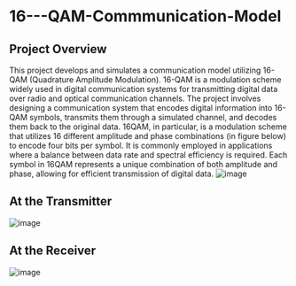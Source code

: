 # 16---QAM-Commmunication-Model
## Project Overview

This project develops and simulates a communication model utilizing 16-QAM (Quadrature Amplitude Modulation). 16-QAM is a modulation scheme widely used in digital communication systems for transmitting digital data over radio and optical communication channels. The project involves designing a communication system that encodes digital information into 16-QAM symbols, transmits them through a simulated channel, and decodes them back to the original data.
16QAM, in particular, is a modulation scheme that utilizes 16 different amplitude and phase combinations (in figure below) to encode four bits per symbol. It is commonly employed in applications where a balance between data rate and spectral efficiency is required. Each symbol in 16QAM represents a unique combination of both amplitude and phase, allowing for efficient transmission of digital data.
![image](https://github.com/user-attachments/assets/117ba468-1757-4457-a46d-a0379079046e)


## At the Transmitter

![image](https://github.com/user-attachments/assets/f08f4927-c300-40f6-88c8-531c491e516f)

## At the Receiver

![image](https://github.com/user-attachments/assets/961f5ec7-9d8a-4d21-95cb-9dc48e6d625a)
